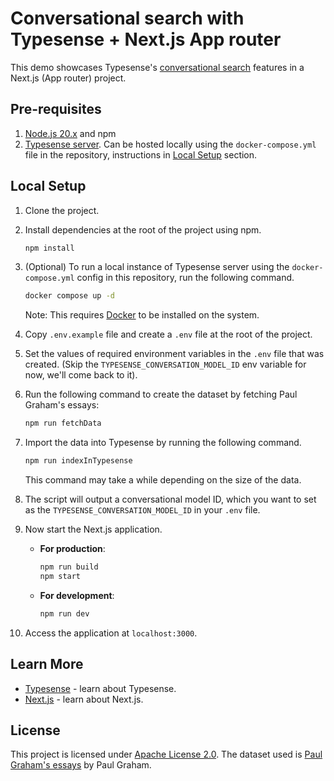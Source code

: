 # Conversational search with Typesense + Next.js App router

This demo showcases Typesense's [conversational search](https://typesense.org/docs/26.0/api/conversational-search-rag.html#conversational-search-rag) features in a Next.js (App router) project.

## Pre-requisites

1. [Node.js 20.x](https://nodejs.org) and npm
2. [Typesense server](https://typesense.org/docs/guide/install-typesense.html). Can be hosted locally using the `docker-compose.yml` file in the repository, instructions in [Local Setup](#local-setup) section.

## Local Setup

1. Clone the project.

2. Install dependencies at the root of the project using npm.
   ```bash
   npm install
   ```
3. (Optional) To run a local instance of Typesense server using the `docker-compose.yml` config in this repository, run the following command.
   ```bash
   docker compose up -d
   ```
   Note: This requires [Docker](https://www.docker.com/get-started/) to be installed on the system.
4. Copy `.env.example` file and create a `.env` file at the root of the project.
5. Set the values of required environment variables in the `.env` file that was created. (Skip the `TYPESENSE_CONVERSATION_MODEL_ID` env variable for now, we'll come back to it).
6. Run the following command to create the dataset by fetching Paul Graham's essays:
   ```bash
   npm run fetchData
   ```
7. Import the data into Typesense by running the following command.
   ```bash
   npm run indexInTypesense
   ```
   This command may take a while depending on the size of the data.
8. The script will output a conversational model ID, which you want to set as the `TYPESENSE_CONVERSATION_MODEL_ID` in your `.env` file. 
9. Now start the Next.js application.
   - **For production**:
     ```bash
     npm run build
     npm start
     ```
   - **For development**:
     ```bash
     npm run dev
     ```
10. Access the application at `localhost:3000`.

## Learn More

- [Typesense](https://typesense.org) - learn about Typesense.
- [Next.js](https://nextjs.org/docs) - learn about Next.js.

## License

This project is licensed under [Apache License 2.0](https://github.com/typesense/showcase-conversational-search-pg-essays/blob/master/LICENSE).
The dataset used is [Paul Graham's essays](https://paulgraham.com/articles.html) by Paul Graham.
